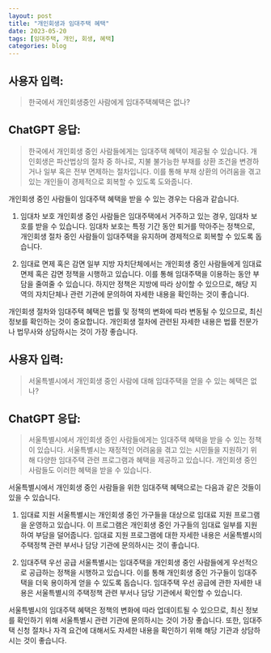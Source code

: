 ```yaml
---
layout: post
title: "개인회생과 임대주택 혜택"
date: 2023-05-20
tags: [임대주택, 개인, 회생, 혜택]
categories: blog
---
```


## 사용자 입력:
> 한국에서 개인회생중인 사람에게 임대주택혜택은 없나?

## ChatGPT 응답:
> 한국에서 개인회생 중인 사람들에게는 임대주택 혜택이 제공될 수 있습니다. 개인회생은 파산법상의 절차 중 하나로, 지불 불가능한 부채를 상환 조건을 변경하거나 일부 혹은 전부 면제하는 절차입니다. 이를 통해 부채 상환의 어려움을 겪고 있는 개인들이 경제적으로 회복할 수 있도록 도와줍니다.

개인회생 중인 사람들이 임대주택 혜택을 받을 수 있는 경우는 다음과 같습니다.

1. 임대차 보호
개인회생 중인 사람들은 임대주택에서 거주하고 있는 경우, 임대차 보호를 받을 수 있습니다. 임대차 보호는 특정 기간 동안 퇴거를 막아주는 정책으로, 개인회생 절차 중인 사람들이 임대주택을 유지하며 경제적으로 회복할 수 있도록 돕습니다.

2. 임대료 면제 혹은 감면
일부 지방 자치단체에서는 개인회생 중인 사람들에게 임대료 면제 혹은 감면 정책을 시행하고 있습니다. 이를 통해 임대주택을 이용하는 동안 부담을 줄여줄 수 있습니다. 하지만 정책은 지방에 따라 상이할 수 있으므로, 해당 지역의 자치단체나 관련 기관에 문의하여 자세한 내용을 확인하는 것이 좋습니다.

개인회생 절차와 임대주택 혜택은 법률 및 정책의 변화에 따라 변동될 수 있으므로, 최신 정보를 확인하는 것이 중요합니다. 개인회생 절차에 관련된 자세한 내용은 법률 전문가나 법무사와 상담하시는 것이 가장 좋습니다.

## 사용자 입력:
> 서울특별시에서 개인회생 중인 사람에 대해 임대주택을 얻을 수 있는 혜택은 없나?

## ChatGPT 응답:
> 서울특별시에서 개인회생 중인 사람들에게는 임대주택 혜택을 받을 수 있는 정책이 있습니다. 서울특별시는 재정적인 어려움을 겪고 있는 시민들을 지원하기 위해 다양한 임대주택 관련 프로그램과 혜택을 제공하고 있습니다. 개인회생 중인 사람들도 이러한 혜택을 받을 수 있습니다.

서울특별시에서 개인회생 중인 사람들을 위한 임대주택 혜택으로는 다음과 같은 것들이 있을 수 있습니다.

1. 임대료 지원
서울특별시는 개인회생 중인 가구들을 대상으로 임대료 지원 프로그램을 운영하고 있습니다. 이 프로그램은 개인회생 중인 가구들의 임대료 일부를 지원하여 부담을 덜어줍니다. 임대료 지원 프로그램에 대한 자세한 내용은 서울특별시의 주택정책 관련 부서나 담당 기관에 문의하시는 것이 좋습니다.

2. 임대주택 우선 공급
서울특별시는 임대주택을 개인회생 중인 사람들에게 우선적으로 공급하는 정책을 시행하고 있습니다. 이를 통해 개인회생 중인 가구들이 임대주택을 더욱 용이하게 얻을 수 있도록 돕습니다. 임대주택 우선 공급에 관한 자세한 내용은 서울특별시의 주택정책 관련 부서나 담당 기관에서 확인할 수 있습니다.

서울특별시의 임대주택 혜택은 정책의 변화에 따라 업데이트될 수 있으므로, 최신 정보를 확인하기 위해 서울특별시 관련 기관에 문의하시는 것이 가장 좋습니다. 또한, 임대주택 신청 절차나 자격 요건에 대해서도 자세한 내용을 확인하기 위해 해당 기관과 상담하시는 것이 좋습니다.

